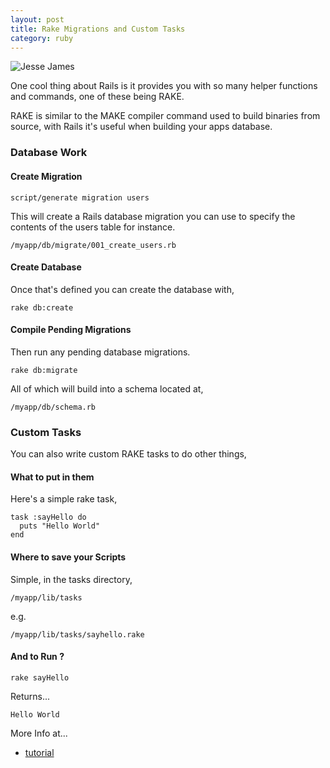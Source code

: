 ```yaml
---
layout: post
title: Rake Migrations and Custom Tasks
category: ruby
---
```


![Jesse James](http://farm3.static.flickr.com/2321/2117229727_8d0ec0281c.jpg)

One cool thing about Rails is it provides you with so many helper functions and commands, one of these being RAKE.

RAKE is similar to the MAKE compiler command used to build binaries from source, with Rails it's useful when building your apps database.

### Database Work

#### Create Migration

    script/generate migration users

This will create a Rails database migration you can use to specify the contents of the users table for instance.

    /myapp/db/migrate/001_create_users.rb

#### Create Database

Once that's defined you can create the database with,

    rake db:create

#### Compile Pending Migrations

Then run any pending database migrations.

    rake db:migrate

All of which will build into a schema located at,

    /myapp/db/schema.rb

### Custom Tasks

You can also write custom RAKE tasks to do other things, 

#### What to put in them

Here's a simple rake task,

    task :sayHello do
      puts "Hello World"
    end

#### Where to save your Scripts

Simple, in the tasks directory,

    /myapp/lib/tasks

e.g.

    /myapp/lib/tasks/sayhello.rake

#### And to Run ?

    rake sayHello

Returns...

    Hello World

More Info at...

* [tutorial](http://www.railsenvy.com/2007/6/11/ruby-on-rails-rake-tutorial)

